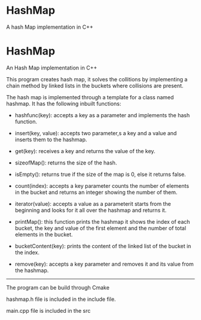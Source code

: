 # HashMap
A hash Map implementation in C++
# HashMap
An Hash Map implementation in C++

This program creates hash map, it solves the collitions by implementing a chain method by linked lists in the buckets where collisions are present.

The hash map is implemented through a template for a class named hashmap. 
It has the following inbuilt functions:

- hashfunc(key): accepts a key as a parameter and implements the hash function.

- insert(key, value): accepts two parameter,s a key and a value and inserts them to the hashmap.

- get(key): receives a key and returns the value of the key.

- sizeofMap(): returns the size of the hash.

- isEmpty(): returns true if the size of the map is 0, else it returns false.

- count(index): accepts a key parameter counts the number of elements in the bucket and returns an integer showing the number of them.

- iterator(value): accepts a value as a parameterit starts from the beginning and looks for it all over the hashmap and returns it.

- printMap(): this function prints the hashmap it shows the index of each bucket, the key and value of the first element and the number of total elements in the bucket.

- bucketContent(key): prints the content of the linked list of the bucket in the index.

- remove(key): accepts a key parameter and removes it and its value from the hashmap.

*******************************************************************************************
The program can be build through Cmake

hashmap.h file is included in the include file.

main.cpp  file is included in the src
